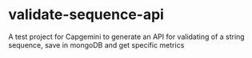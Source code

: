 # validate-sequence-api
A test project for Capgemini to generate an API for validating of a string sequence, save in mongoDB and get specific metrics
